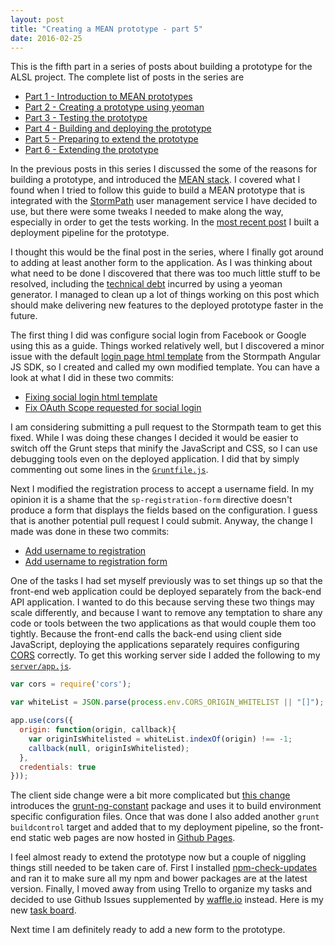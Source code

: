 ```yaml
---
layout: post
title: "Creating a MEAN prototype - part 5"
date: 2016-02-25
---
```

This is the fifth part in a series of posts about building a prototype for the ALSL project.  The complete list of posts in the series are

- [Part 1 - Introduction to MEAN prototypes](/2016/02/15/creating-a-mean-prototype-1.html)
- [Part 2 - Creating a prototype using yeoman](/2016/02/18/creating-a-mean-prototype-2.html)
- [Part 3 - Testing the prototype](/2016/02/19/creating-a-mean-prototype-3.html)
- [Part 4 - Building and deploying the prototype](/2016/02/22/creating-a-mean-prototype-4.html)
- [Part 5 - Preparing to extend the prototype](/2016/02/25/creating-a-mean-prototype-5.html)
- [Part 6 - Extending the prototype](/2016/03/08/creating-a-mean-prototype-6.html)

In the previous posts in this series I discussed the some of the reasons for building a prototype, and introduced the [MEAN stack](https://en.wikipedia.org/wiki/MEAN_(software_bundle)).
I covered what I found when I tried to follow this guide to build a MEAN prototype that is integrated with the [StormPath](https://stormpath.com) user management service I have decided to use, but there were some tweaks I needed to make along the way, especially in order to get the tests working.  In the [most recent post](/2016/02/22/creating-a-mean-prototype-4.html) I built a deployment pipeline for the prototype.
<!--excerpt.start-->
I thought this would be the final post in the series, where I finally got around to adding at least another form to the application.  As I was thinking about what need to be done I discovered that there was too much little stuff to be resolved, including the [technical debt](http://martinfowler.com/bliki/TechnicalDebt.html) incurred by using a yeoman generator.  I managed to clean up a lot of things working on this post which should make delivering new features to the deployed prototype faster in the future.
<!--excerpt.end-->
The first thing I did was configure social login from Facebook or Google using this as a guide.  Things worked relatively well, but I discovered a minor issue with the default [login page html template](https://github.com/stormpath/stormpath-sdk-angularjs/blob/master/src/spLoginForm.tpl.html) from the Stormpath Angular JS SDK, so I created and called my own modified template.  You can have a look at what I did in these two commits:

- [Fixing social login html template](https://github.com/mshogren/alsl-sandbox1/commit/6c41a57cc72709c0f44881e2d2e0cf58ed48bdc8)
- [Fix OAuth Scope requested for social login](https://github.com/mshogren/alsl-sandbox1/commit/f59c4b27ae075c232b52d728cf0c97c3d06f76f4)

I am considering submitting a pull request to the Stormpath team to get this fixed.  While I was doing these changes I decided it would be easier to switch off the Grunt steps that minify the JavaScript and CSS, so I can use debugging tools even on the deployed application.  I did that by simply commenting out some lines in the [`Gruntfile.js`](https://github.com/mshogren/alsl-sandbox1/blob/master/Gruntfile.js).

Next I modified the registration process to accept a username field.  In my opinion it is a shame that the `sp-registration-form` directive doesn't produce a form that displays the fields based on the configuration.  I guess that is another potential pull request I could submit. Anyway, the change I made was done in these two commits:

- [Add username to registration](https://github.com/mshogren/alsl-sandbox1/commit/b2bc55871c02ff688c5b9ad331a90725d3bb4b79)
- [Add username to registration form](https://github.com/mshogren/alsl-sandbox1/commit/2cc8cdc82d5129e5ef60bff219d82a340868a94f)

One of the tasks I had set myself previously was to set things up so that the front-end web application could be deployed separately from the back-end API application.  I wanted to do this because serving these two things may scale differently, and because I want to remove any temptation to share any code or tools between the two applications as that would couple them too tightly.  Because the front-end calls the back-end using client side JavaScript, deploying the applications separately requires configuring [CORS](https://en.wikipedia.org/wiki/Cross-origin_resource_sharing) correctly.  To get this working server side I added the following to my [`server/app.js`](https://github.com/mshogren/alsl-sandbox1/blob/master/server/app.js).

``` javascript
var cors = require('cors');

var whiteList = JSON.parse(process.env.CORS_ORIGIN_WHITELIST || "[]");

app.use(cors({
  origin: function(origin, callback){
    var originIsWhitelisted = whiteList.indexOf(origin) !== -1;
    callback(null, originIsWhitelisted);
  },
  credentials: true
}));
```

The client side change were a bit more complicated but [this change](https://github.com/mshogren/alsl-sandbox1/commit/03447b9f8535716a1eebe994032bf7c46394f2c4) introduces the [grunt-ng-constant](https://www.npmjs.com/package/grunt-ng-constant) package and uses it to build environment specific configuration files.  Once that was done I also added another `grunt buildcontrol` target and added that to my deployment pipeline, so the front-end static web pages are now hosted in [Github Pages](https://alsl-sandbox1.michael-shogren.com).

I feel almost ready to extend the prototype now but a couple of niggling things still needed to be taken care of.  First I installed [npm-check-updates](https://www.npmjs.com/package/npm-check-updates) and ran it to make sure all my npm and bower packages are at the latest version.  Finally, I moved away from using Trello to organize my tasks and decided to use Github Issues supplemented by [waffle.io](https://waffle.io/) instead.  Here is my new [task board](https://waffle.io/mshogren/mshogren.github.io).

Next time I am definitely ready to add a new form to the prototype.
